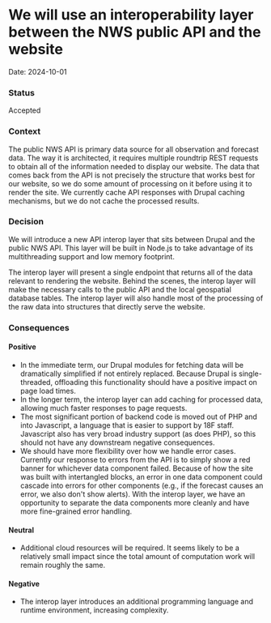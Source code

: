 # We will use an interoperability layer between the NWS public API and the website

Date: 2024-10-01

### Status

Accepted

### Context

The public NWS API is primary data source for all observation and forecast data. The way it is architected, it requires multiple roundtrip REST requests to obtain all of the information needed to display our website. The data that comes back from the API is not precisely the structure that works best for our website, so we do some amount of processing on it before using it to render the site. We currently cache API responses with Drupal caching mechanisms, but we do not cache the processed results.

### Decision

We will introduce a new API interop layer that sits between Drupal and the public NWS API. This layer will be built in Node.js to take advantage of its multithreading support and low memory footprint.

The interop layer will present a single endpoint that returns all of the data relevant to rendering the website. Behind the scenes, the interop layer will make the necessary calls to the public API and the local geospatial database tables. The interop layer will also handle most of the processing of the raw data into structures that directly serve the website.

### Consequences

#### Positive
- In the immediate term, our Drupal modules for fetching data will be dramatically simplified if not entirely replaced. Because Drupal is single-threaded, offloading this functionality should have a positive impact on page load times.
- In the longer term, the interop layer can add caching for processed data, allowing much faster responses to page requests.
- The most significant portion of backend code is moved out of PHP and into Javascript, a language that is easier to support by 18F staff. Javascript also has very broad industry support (as does PHP), so this should not have any downstream negative consequences.
- We should have more flexibility over how we handle error cases. Currently our response to errors from the API is to simply show a red banner for whichever data component failed. Because of how the site was built with intertangled blocks, an error in one data component could cascade into errors for other components (e.g., if the forecast causes an error, we also don't show alerts). With the interop layer, we have an opportunity to separate the data components more cleanly and have more fine-grained error handling.

#### Neutral
- Additional cloud resources will be required. It seems likely to be a relatively small impact since the total amount of computation work will remain roughly the same.

#### Negative
- The interop layer introduces an additional programming language and runtime environment, increasing complexity.
